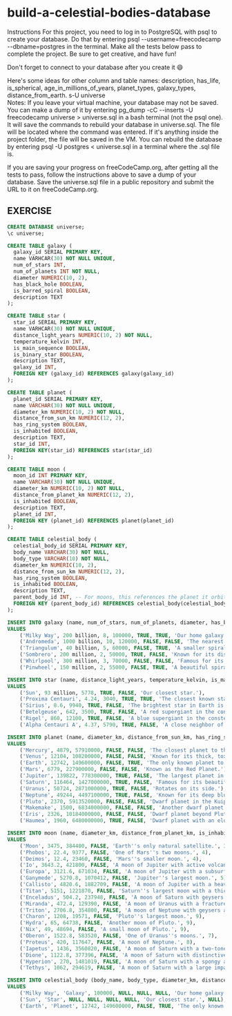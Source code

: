 # build-a-celestial-bodies-database

Instructions
For this project, you need to log in to PostgreSQL with psql to create your database. Do that by entering psql --username=freecodecamp --dbname=postgres in the terminal. Make all the tests below pass to complete the project. Be sure to get creative, and have fun!

Don't forget to connect to your database after you create it 😄

Here's some ideas for other column and table names: description, has_life, is_spherical, age_in_millions_of_years, planet_types, galaxy_types, distance_from_earth.
s-U  universe\
Notes:
If you leave your virtual machine, your database may not be saved. You can make a dump of it by entering pg_dump -cC --inserts -U freecodecamp universe > universe.sql in a bash terminal (not the psql one). It will save the commands to rebuild your database in universe.sql. The file will be located where the command was entered. If it's anything inside the project folder, the file will be saved in the VM. You can rebuild the database by entering psql -U postgres < universe.sql in a terminal where the .sql file is.

If you are saving your progress on freeCodeCamp.org, after getting all the tests to pass, follow the instructions above to save a dump of your database. Save the universe.sql file in a public repository and submit the URL to it on freeCodeCamp.org.

## EXERCISE
```sql
CREATE DATABASE universe;
\c universe;

CREATE TABLE galaxy (
  galaxy_id SERIAL PRIMARY KEY, 
  name VARHCAR(30) NOT NULL UNIQUE,
  num_of_stars INT,
  num_of_planets INT NOT NULL,
  diameter NUMERIC(10, 2),
  has_black_hole BOOLEAN,
  is_barred_spiral BOOLEAN,
  description TEXT
);

CREATE TABLE star (
  star_id SERIAL PRIMARY KEY,
  name VARHCAR(30) NOT NULL UNIQUE,
  distance_light_years NUMERIC(10, 2) NOT NULL,
  temperature_kelvin INT,
  is_main_sequence BOOLEAN,
  is_binary_star BOOLEAN,
  description TEXT,
  galaxy_id INT,
  FOREIGN KEY (galaxy_id) REFERENCES galaxy(galaxy_id)
);

CREATE TABLE planet (
  planet_id SERIAL PRIMARY KEY,
  name VARCHAR(30) NOT NULL UNIQUE,
  diameter_km NUMERIC(10, 2) NOT NULL,
  distance_from_sun_km NUMERIC(12, 2),
  has_ring_system BOOLEAN,
  is_inhabited BOOLEAN,
  description TEXT,
  star_id INT,
  FOREIGN KEY(star_id) REFERENCES star(star_id)
);

CREATE TABLE moon (
  moon_id INT PRIMARY KEY,
  name VARCHAR(30) NOT NULL UNIQUE,
  diameter_km NUMERIC(10, 2) NOT NULL,
  distance_from_planet_km NUMERIC(12, 2),
  is_inhabited BOOLEAN,
  description TEXT,
  planet_id INT,
  FOREIGN KEY (planet_id) REFERENCES planet(planet_id)
);

CREATE TABLE celestial_body (
  celestial_body_id SERIAL PRIMARY KEY,
  body_name VARCHAR(30) NOT NULL,
  body_type VARCHAR(10) NOT NULL,
  diameter_km NUMERIC(10, 2),
  distance_from_sun_km NUMERIC(12, 2),
  has_ring_system BOOLEAN,
  is_inhabited BOOLEAN,
  description TEXT,
  parent_body_id INT, -- For moons, this references the planet it orbits
  FOREIGN KEY (parent_body_id) REFERENCES celestial_body(celestial_body_id)
);

INSERT INTO galaxy (name, num_of_stars, num_of_planets, diameter, has_black_hole, is_barred_spiral, description)
VALUES
    ('Milky Way', 200 billion, 8, 100000, TRUE, TRUE, 'Our home galaxy.'),
    ('Andromeda', 1000 billion, 10, 120000, FALSE, FALSE, 'The nearest spiral galaxy to the Milky Way.'),
    ('Triangulum', 40 billion, 5, 60000, FALSE, TRUE, 'A smaller spiral galaxy in our local group.'),
    ('Sombrero', 200 million, 2, 50000, TRUE, FALSE, 'Known for its distinct shape.'),
    ('Whirlpool', 300 million, 3, 70000, FALSE, FALSE, 'Famous for its interacting galaxies.'),
    ('Pinwheel', 150 million, 2, 55000, FALSE, TRUE, 'A beautiful spiral galaxy.');

INSERT INTO star (name, distance_light_years, temperature_kelvin, is_main_sequence, is_binary_star, description)
VALUES
    ('Sun', 93 million, 5778, TRUE, FALSE, 'Our closest star.'),
    ('Proxima Centauri', 4.24, 3040, TRUE, TRUE, 'The closest known star to the Sun.'),
    ('Sirius', 8.6, 9940, TRUE, FALSE, 'The brightest star in Earth is night sky.'),
    ('Betelgeuse', 642, 3500, TRUE, FALSE, 'A red supergiant in the constellation Orion.'),
    ('Rigel', 860, 12100, TRUE, FALSE, 'A blue supergiant in the constellation Orion.'),
    ('Alpha Centauri A', 4.37, 5790, TRUE, FALSE, 'A close neighbor of Proxima Centauri.');

INSERT INTO planet (name, diameter_km, distance_from_sun_km, has_ring_system, is_inhabited, description)
VALUES
    ('Mercury', 4879, 57910000, FALSE, FALSE, 'The closest planet to the Sun.'),
    ('Venus', 12104, 108200000, FALSE, FALSE, 'Known for its thick, toxic atmosphere.'),
    ('Earth', 12742, 149600000, FALSE, TRUE, 'The only known planet to support life.'),
    ('Mars', 6779, 227900000, FALSE, FALSE, 'Known as the Red Planet.'),
    ('Jupiter', 139822, 778300000, TRUE, FALSE, 'The largest planet in our solar system.'),
    ('Saturn', 116464, 1427000000, TRUE, FALSE, 'Famous for its beautiful ring system.'),
    ('Uranus', 50724, 2871000000, TRUE, FALSE, 'Rotates on its side.'),
    ('Neptune', 49244, 4497100000, TRUE, FALSE, 'Known for its deep blue color.'),
    ('Pluto', 2370, 5913520000, FALSE, FALSE, 'Dwarf planet in the Kuiper belt.'),
    ('Makemake', 1500, 6834000000, FALSE, FALSE, 'Another dwarf planet in the Kuiper belt.'),
    ('Eris', 2326, 10184000000, FALSE, FALSE, 'Dwarf planet beyond Pluto.'),
    ('Haumea', 1960, 6480000000, TRUE, FALSE, 'Dwarf planet with an elongated shape.');

INSERT INTO moon (name, diameter_km, distance_from_planet_km, is_inhabited, description, parent_body_id)
VALUES
    ('Moon', 3475, 384400, FALSE, 'Earth''s only natural satellite.', 3),
    ('Phobos', 22.4, 9377, FALSE, 'One of Mars''s two moons.', 4),
    ('Deimos', 12.4, 23460, FALSE, 'Mars''s smaller moon.', 4),
    ('Io', 3643.2, 421800, FALSE, 'A moon of Jupiter with active volcanoes.', 5),
    ('Europa', 3121.6, 671034, FALSE, 'A moon of Jupiter with a subsurface ocean.', 5),
    ('Ganymede', 5270.8, 1070412, FALSE, 'Jupiter''s largest moon.', 5),
    ('Callisto', 4820.6, 1882709, FALSE, 'A moon of Jupiter with a heavily cratered surface.', 5),
    ('Titan', 5151, 1221870, FALSE, 'Saturn''s largest moon with a thick atmosphere.', 6),
    ('Enceladus', 504.2, 237948, FALSE, 'A moon of Saturn with geysers of water ice.', 6),
    ('Miranda', 472.4, 129390, FALSE, 'A moon of Uranus with a fractured surface.', 7),
    ('Triton', 2706.8, 354800, FALSE, 'A moon of Neptune with geysers and a retrograde orbit.', 8),
    ('Charon', 1208, 19571, FALSE, 'Pluto''s largest moon.', 9),
    ('Hydra', 65, 64738, FALSE, 'Another moon of Pluto.', 9),
    ('Nix', 49, 48694, FALSE, 'A small moon of Pluto.', 9),
    ('Oberon', 1522.8, 583520, FALSE, 'One of Uranus''s moons.', 7),
    ('Proteus', 420, 117647, FALSE, 'A moon of Neptune.', 8),
    ('Iapetus', 1436, 3560820, FALSE, 'A moon of Saturn with a two-tone appearance.', 6),
    ('Dione', 1122.8, 377396, FALSE, 'A moon of Saturn with distinctive wispy streaks.', 6),
    ('Hyperion', 270, 1481019, FALSE, 'A moon of Saturn with a spongy appearance.', 6),
    ('Tethys', 1062, 294619, FALSE, 'A moon of Saturn with a large impact crater.', 6);

INSERT INTO celestial_body (body_name, body_type, diameter_km, distance_from_sun_km, has_ring_system, is_inhabited, description, parent_body_id)
VALUES
    ('Milky Way', 'Galaxy', 100000, NULL, NULL, NULL, 'Our home galaxy.', NULL),
    ('Sun', 'Star', NULL, NULL, NULL, NULL, 'Our closest star.', NULL),
    ('Earth', 'Planet', 12742, 149600000, FALSE, TRUE, 'The only known planet to support life.', NULL);

```